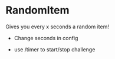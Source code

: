 # RandomItem
Gives you every x seconds a random item!

- Change seconds in config

- use /timer to start/stop challenge

